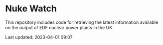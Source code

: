 # Nuke Watch

This repository includes code for retrieving the latest information available on the output of EDF nuclear power plants in the UK.

Last updated: 2023-04-01 09:07